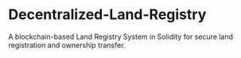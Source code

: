 # Decentralized-Land-Registry
A blockchain-based Land Registry System in Solidity for secure land registration and ownership transfer.
